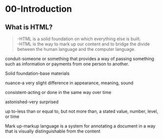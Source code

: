 # 00-Introduction
## What is HTML?
> -HTML is a solid foundation on which everything else is built.  
-HTML is the way to mark up our content and to bridge the divide between the human language and the computer language.

conduit-someone or something that provides a way of passing something such as information or payments from one person to another.


Solid foundation-base materials


nuance-a very slight difference in appearance, meaning, sound


consistent-acting or done in the same way over time


astonished-very surprised


up to-less than or equal to, but not more than, a stated value, number, level, or time


Mark up-markup language is a system for annotating a document in a way that is visually distinguishable from the content